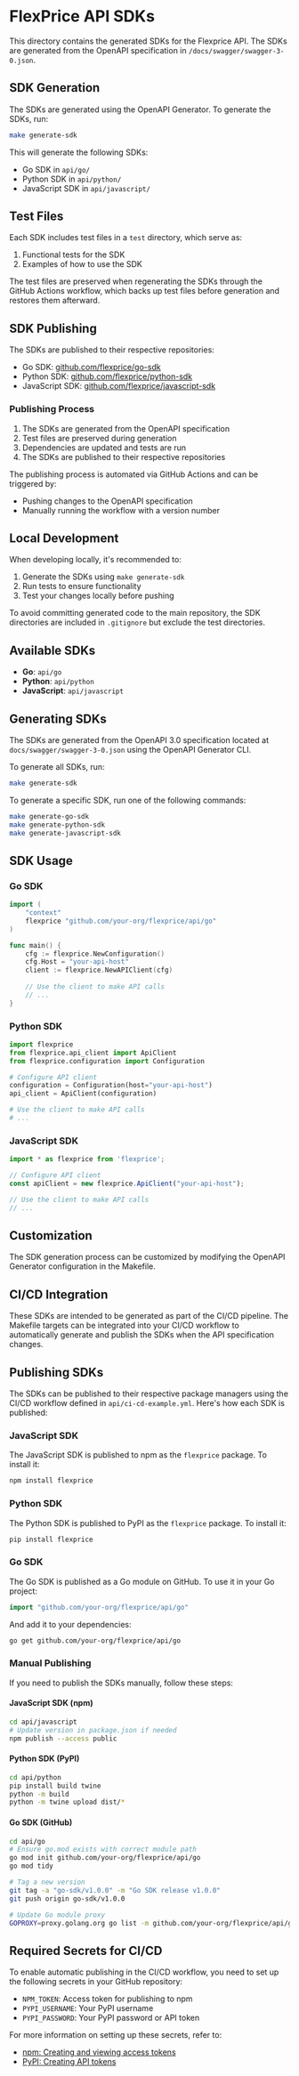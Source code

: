 # FlexPrice API SDKs

This directory contains the generated SDKs for the Flexprice API. The SDKs are generated from the OpenAPI specification in `/docs/swagger/swagger-3-0.json`.

## SDK Generation

The SDKs are generated using the OpenAPI Generator. To generate the SDKs, run:

```bash
make generate-sdk
```

This will generate the following SDKs:

- Go SDK in `api/go/`
- Python SDK in `api/python/`
- JavaScript SDK in `api/javascript/`

## Test Files

Each SDK includes test files in a `test` directory, which serve as:

1. Functional tests for the SDK
2. Examples of how to use the SDK

The test files are preserved when regenerating the SDKs through the GitHub Actions workflow, which backs up test files before generation and restores them afterward.

## SDK Publishing

The SDKs are published to their respective repositories:

- Go SDK: [github.com/flexprice/go-sdk](https://github.com/flexprice/go-sdk)
- Python SDK: [github.com/flexprice/python-sdk](https://github.com/flexprice/python-sdk)
- JavaScript SDK: [github.com/flexprice/javascript-sdk](https://github.com/flexprice/javascript-sdk)

### Publishing Process

1. The SDKs are generated from the OpenAPI specification
2. Test files are preserved during generation
3. Dependencies are updated and tests are run
4. The SDKs are published to their respective repositories

The publishing process is automated via GitHub Actions and can be triggered by:

- Pushing changes to the OpenAPI specification
- Manually running the workflow with a version number

## Local Development

When developing locally, it's recommended to:

1. Generate the SDKs using `make generate-sdk`
2. Run tests to ensure functionality
3. Test your changes locally before pushing

To avoid committing generated code to the main repository, the SDK directories are included in `.gitignore` but exclude the test directories.

## Available SDKs

- **Go**: `api/go`
- **Python**: `api/python`
- **JavaScript**: `api/javascript`

## Generating SDKs

The SDKs are generated from the OpenAPI 3.0 specification located at `docs/swagger/swagger-3-0.json` using the OpenAPI Generator CLI.

To generate all SDKs, run:

```bash
make generate-sdk
```

To generate a specific SDK, run one of the following commands:

```bash
make generate-go-sdk
make generate-python-sdk
make generate-javascript-sdk
```

## SDK Usage

### Go SDK

```go
import (
    "context"
    flexprice "github.com/your-org/flexprice/api/go"
)

func main() {
    cfg := flexprice.NewConfiguration()
    cfg.Host = "your-api-host"
    client := flexprice.NewAPIClient(cfg)
    
    // Use the client to make API calls
    // ...
}
```

### Python SDK

```python
import flexprice
from flexprice.api_client import ApiClient
from flexprice.configuration import Configuration

# Configure API client
configuration = Configuration(host="your-api-host")
api_client = ApiClient(configuration)

# Use the client to make API calls
# ...
```

### JavaScript SDK

```javascript
import * as flexprice from 'flexprice';

// Configure API client
const apiClient = new flexprice.ApiClient("your-api-host");

// Use the client to make API calls
// ...
```

## Customization

The SDK generation process can be customized by modifying the OpenAPI Generator configuration in the Makefile.

## CI/CD Integration

These SDKs are intended to be generated as part of the CI/CD pipeline. The Makefile targets can be integrated into your CI/CD workflow to automatically generate and publish the SDKs when the API specification changes.

## Publishing SDKs

The SDKs can be published to their respective package managers using the CI/CD workflow defined in `api/ci-cd-example.yml`. Here's how each SDK is published:

### JavaScript SDK

The JavaScript SDK is published to npm as the `flexprice` package. To install it:

```bash
npm install flexprice
```

### Python SDK

The Python SDK is published to PyPI as the `flexprice` package. To install it:

```bash
pip install flexprice
```

### Go SDK

The Go SDK is published as a Go module on GitHub. To use it in your Go project:

```go
import "github.com/your-org/flexprice/api/go"
```

And add it to your dependencies:

```bash
go get github.com/your-org/flexprice/api/go
```

### Manual Publishing

If you need to publish the SDKs manually, follow these steps:

#### JavaScript SDK (npm)

```bash
cd api/javascript
# Update version in package.json if needed
npm publish --access public
```

#### Python SDK (PyPI)

```bash
cd api/python
pip install build twine
python -m build
python -m twine upload dist/*
```

#### Go SDK (GitHub)

```bash
cd api/go
# Ensure go.mod exists with correct module path
go mod init github.com/your-org/flexprice/api/go
go mod tidy

# Tag a new version
git tag -a "go-sdk/v1.0.0" -m "Go SDK release v1.0.0"
git push origin go-sdk/v1.0.0

# Update Go module proxy
GOPROXY=proxy.golang.org go list -m github.com/your-org/flexprice/api/go@v1.0.0
```

## Required Secrets for CI/CD

To enable automatic publishing in the CI/CD workflow, you need to set up the following secrets in your GitHub repository:

- `NPM_TOKEN`: Access token for publishing to npm
- `PYPI_USERNAME`: Your PyPI username
- `PYPI_PASSWORD`: Your PyPI password or API token

For more information on setting up these secrets, refer to:
- [npm: Creating and viewing access tokens](https://docs.npmjs.com/creating-and-viewing-access-tokens)
- [PyPI: Creating API tokens](https://pypi.org/help/#apitoken) 